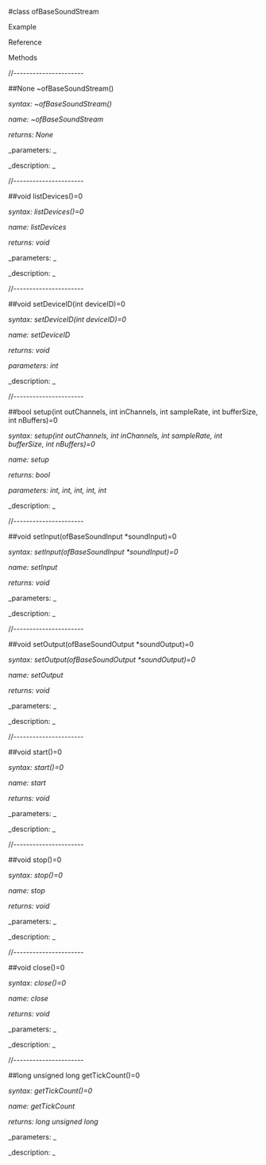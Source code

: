 #class ofBaseSoundStream

Example



Reference



Methods



//----------------------

##None ~ofBaseSoundStream()

_syntax: ~ofBaseSoundStream()_

_name: ~ofBaseSoundStream_

_returns: None_

_parameters: _



_description: _















//----------------------

##void listDevices()=0

_syntax: listDevices()=0_

_name: listDevices_

_returns: void_

_parameters: _



_description: _















//----------------------

##void setDeviceID(int deviceID)=0

_syntax: setDeviceID(int deviceID)=0_

_name: setDeviceID_

_returns: void_

_parameters: int_



_description: _















//----------------------

##bool setup(int outChannels, int inChannels, int sampleRate, int bufferSize, int nBuffers)=0

_syntax: setup(int outChannels, int inChannels, int sampleRate, int bufferSize, int nBuffers)=0_

_name: setup_

_returns: bool_

_parameters: int, int, int, int, int_



_description: _















//----------------------

##void setInput(ofBaseSoundInput *soundInput)=0

_syntax: setInput(ofBaseSoundInput *soundInput)=0_

_name: setInput_

_returns: void_

_parameters: _



_description: _















//----------------------

##void setOutput(ofBaseSoundOutput *soundOutput)=0

_syntax: setOutput(ofBaseSoundOutput *soundOutput)=0_

_name: setOutput_

_returns: void_

_parameters: _



_description: _















//----------------------

##void start()=0

_syntax: start()=0_

_name: start_

_returns: void_

_parameters: _



_description: _















//----------------------

##void stop()=0

_syntax: stop()=0_

_name: stop_

_returns: void_

_parameters: _



_description: _















//----------------------

##void close()=0

_syntax: close()=0_

_name: close_

_returns: void_

_parameters: _



_description: _















//----------------------

##long unsigned long getTickCount()=0

_syntax: getTickCount()=0_

_name: getTickCount_

_returns: long unsigned long_

_parameters: _



_description: _















